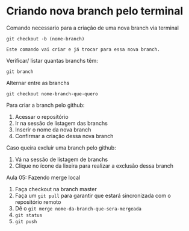 # Criando nova branch pelo terminal

Comando necessario para a criação de uma nova branch via terminal

`git checkout -b (nome-branch)`

    Este comando vai criar e já trocar para essa nova branch.

Verificar/ listar quantas branchs têm:

`git branch`

Alternar entre as branchs

`git checkout nome-branch-que-quero`

Para criar a branch pelo github:

1. Acessar o repositório
2. Ir na sessão de listagem das branchs
3. Inserir o nome da nova branch
4. Confirmar a criação dessa nova branch

Caso queira excluir uma branch pelo github:

1. Vá na sessão de listagem de branchs
2. Clique no ícone da lixeira para realizar a exclusão dessa branch

Aula 05: Fazendo merge local

1. Faça checkout na branch master
2. Faça um `git pull` para garantir que estará sincronizada com o repositório remoto
3. Dê o `git merge nome-da-branch-que-sera-mergeada`
4. `git status`
5. `git push`
